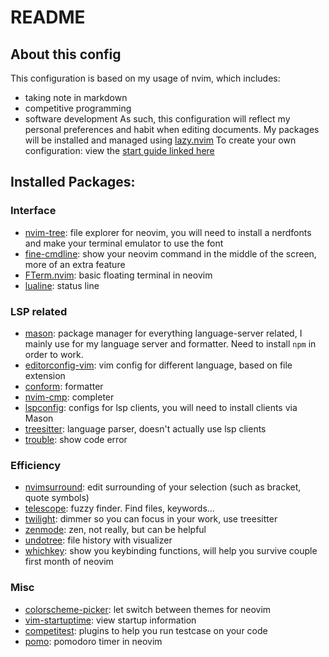 # README

## About this config

This configuration is based on my usage of nvim, which includes:
- taking note in markdown
- competitive programming
- software development
As such, this configuration will reflect my personal preferences and habit when editing documents.
My packages will be installed and managed using [lazy.nvim](https://github.com/folke/lazy.nvim)
To create your own configuration: view the [start guide linked here](./Config-Start-Guide) 

## Installed Packages:

### Interface
- [nvim-tree](https://github.com/nvim-tree/nvim-tree.lua): file explorer for neovim, you will need to install a nerdfonts and make your terminal emulator to use the font
- [fine-cmdline](https://github.com/VonHeikemen/fine-cmdline.nvim): show your neovim command in the middle of the screen, more of an extra feature 
- [FTerm.nvim](https://github.com/numToStr/FTerm.nvim): basic floating terminal in neovim
- [lualine](https://github.com/nvim-lualine/lualine.nvim): status line

### LSP related
- [mason](https://github.com/williamboman/mason.nvim): package manager for everything language-server related, I mainly use for my language server and formatter. Need to install `npm` in order to work. 
- [editorconfig-vim](https://github.com/editorconfig/editorconfig-vim): vim config for different language, based on file extension 
- [conform](https://github.com/stevearc/conform.nvim): formatter
- [nvim-cmp](https://github.com/hrsh7th/nvim-cmp): completer
- [lspconfig](https://github.com/neovim/nvim-lspconfig): configs for lsp clients, you will need to install clients via Mason
- [treesitter](https://github.com/nvim-treesitter/nvim-treesitter): language parser, doesn't actually use lsp clients
- [trouble](https://github.com/folke/trouble.nvim): show code error


### Efficiency
- [nvimsurround](https://github.com/kylechui/nvim-surround): edit surrounding of your selection (such as bracket, quote symbols)
- [telescope](https://github.com/nvim-telescope/telescope.nvim): fuzzy finder. Find files, keywords...
- [twilight](https://github.com/folke/twilight.nvim): dimmer so you can focus in your work, use treesitter
- [zenmode](https://github.com/folke/zen-mode.nvim): zen, not really, but can be helpful
- [undotree](https://github.com/mbbill/undotree): file history with visualizer
- [whichkey](https://github.com/folke/which-key.nvim): show you keybinding functions, will help you survive couple first month of neovim
### Misc

- [colorscheme-picker](https://github.com/runih/colorscheme-picker.nvim): let switch between themes for neovim 
- [vim-startuptime](https://github.com/dstein64/vim-startuptime): view startup information
- [competitest](https://github.com/xeluxee/competitest.nvim): plugins to help you run testcase on your code
- [pomo](https://github.com/epwalsh/pomo.nvim): pomodoro timer in neovim


